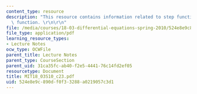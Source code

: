 ```yaml
---
content_type: resource
description: "This resource contains information related to step function and delta\
  \ function. \r\n\r\n"
file: /media/courses/18-03-differential-equations-spring-2010/524e8e9c890df0f33288a0219057c3d1_MIT18_03S10_c23.pdf
file_type: application/pdf
learning_resource_types:
- Lecture Notes
ocw_type: OCWFile
parent_title: Lecture Notes
parent_type: CourseSection
parent_uid: 31ca35fc-ab40-f2e5-4441-76c14fd2ef05
resourcetype: Document
title: MIT18_03S10_c23.pdf
uid: 524e8e9c-890d-f0f3-3288-a0219057c3d1
---
```

